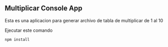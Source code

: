 ## Multiplicar Console App

Esta es una aplicacion para generar archivo de tabla de
multiplicar de 1 al 10

Ejecutar este comando

```
npm install
```